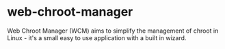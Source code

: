 web-chroot-manager
==================

Web Chroot Manager (WCM) aims to simplify the management of chroot in Linux - it's a small easy to use application with a built in wizard.
